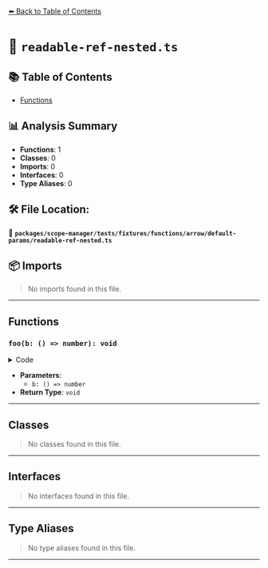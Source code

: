 [⬅️ Back to Table of Contents](../../../../../../../index.md)

# 📄 `readable-ref-nested.ts`

## 📚 Table of Contents

- [Functions](#functions)

## 📊 Analysis Summary

- **Functions**: 1
- **Classes**: 0
- **Imports**: 0
- **Interfaces**: 0
- **Type Aliases**: 0

## 🛠️ File Location:
📂 **`packages/scope-manager/tests/fixtures/functions/arrow/default-params/readable-ref-nested.ts`**

## 📦 Imports

> No imports found in this file.


---

## Functions

### `foo(b: () => number): void`

<details><summary>Code</summary>

```ts
(
  b = function () {
    return a;
  },
) => {}
```
</details>

- **Parameters**:
  - `b: () => number`
- **Return Type**: `void`

---

## Classes

> No classes found in this file.


---

## Interfaces

> No interfaces found in this file.


---

## Type Aliases

> No type aliases found in this file.


---